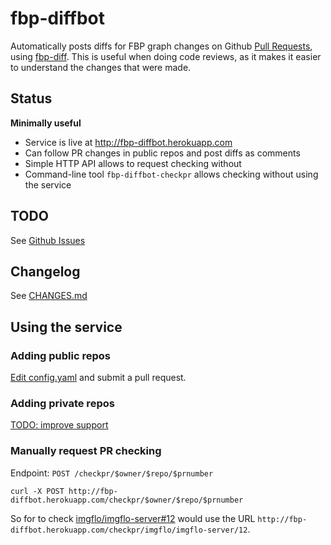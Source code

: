 # fbp-diffbot

Automatically posts diffs for FBP graph changes on Github [Pull Requests](https://help.github.com/articles/using-pull-requests/),
using [fbp-diff](https://github.com/flowbased/fbp-diff).
This is useful when doing code reviews, as it makes it easier to understand the changes that were made.

## Status

**Minimally useful**

* Service is live at http://fbp-diffbot.herokuapp.com
* Can follow PR changes in public repos and post diffs as comments
* Simple HTTP API allows to request checking without
* Command-line tool `fbp-diffbot-checkpr` allows checking without using the service

## TODO

See [Github Issues](https://github.com/jonnor/fbp-diffbot/issues)

## Changelog

See [CHANGES.md](./CHANGES.md)

## Using the service

### Adding public repos

[Edit config.yaml](https://github.com/jonnor/fbp-diffbot/edit/master/config.yaml) and submit a pull request.

### Adding private repos

[TODO: improve support](https://github.com/jonnor/fbp-diffbot/issues/4)

### Manually request PR checking

Endpoint: `POST /checkpr/$owner/$repo/$prnumber`

    curl -X POST http://fbp-diffbot.herokuapp.com/checkpr/$owner/$repo/$prnumber

So for to check [imgflo/imgflo-server#12](https://github.com/imgflo/imgflo-server/pull/12)
would use the URL `http://fbp-diffbot.herokuapp.com/checkpr/imgflo/imgflo-server/12`.


